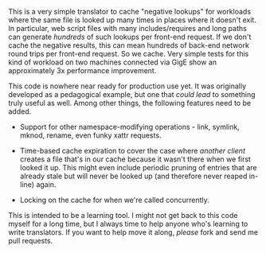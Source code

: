 This is a very simple translator to cache "negative lookups" for workloads
where the same file is looked up many times in places where it doesn't exit.
In particular, web script files with many includes/requires and long paths can
generate *hundreds* of such lookups per front-end request.  If we don't cache
the negative results, this can mean hundreds of back-end network round trips
per front-end request.  So we cache.  Very simple tests for this kind of
workload on two machines connected via GigE show an approximately 3x
performance improvement.

This code is nowhere near ready for production use yet.  It was originally
developed as a pedagogical example, but one that *could lead* to something
truly useful as well.  Among other things, the following features need to be
added.

* Support for other namespace-modifying operations - link, symlink, mknod,
  rename, even funky xattr requests.

* Time-based cache expiration to cover the case where *another client* creates
  a file that's in our cache because it wasn't there when we first looked it
  up.  This might even include periodic pruning of entries that are already
  stale but will never be looked up (and therefore never reaped in-line) again.

* Locking on the cache for when we're called concurrently.

This is intended to be a learning tool.  I might not get back to this code
myself for a long time, but I always time to help anyone who's learning to
write translators.  If you want to help move it along, *please* fork and send
me pull requests.
